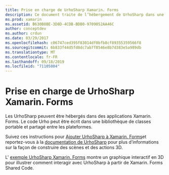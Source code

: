 ```yaml
---
title: Prise en charge de UrhoSharp Xamarin. Forms
description: Ce document traite de l’hébergement de UrhoSharp dans une application Xamarin. Forms. Elle contient des liens vers des instructions et des exemples de code pour cela.
ms.prod: xamarin
ms.assetid: B630B8BE-3D8D-4CDB-BDB0-9709052AA46C
author: conceptdev
ms.author: crdun
ms.date: 03/29/2017
ms.openlocfilehash: c06747ced395f83014df0bfb8cf89355359566f8
ms.sourcegitcommit: 6b833f44d5fd8dc7ab7f8546e8b7d383e5a989db
ms.translationtype: MT
ms.contentlocale: fr-FR
ms.lasthandoff: 09/18/2019
ms.locfileid: "71105804"
---
```

# <a name="urhosharp-xamarinforms-support"></a>Prise en charge de UrhoSharp Xamarin. Forms

Les UrhoSharp peuvent être hébergés dans des applications Xamarin. Forms. Le code Urho peut être écrit dans une bibliothèque de classes portable et partagé entre les plateformes.

Suivez ces instructions pour [Ajouter UrhoSharp à Xamarin. Forms](~/xamarin-forms/user-interface/graphics/urhosharp.md)et reportez-vous à la [documentation de UrhoSharp](~/graphics-games/urhosharp/using.md) pour plus d’informations sur la façon de construire des scènes et des actions 3D.

L' [exemple UrhoSharp Xamarin. Forms](https://github.com/xamarin/urho-samples/tree/master/FormsSample) montre un graphique interactif en 3D pour illustrer comment interagir avec UrhoSharp à partir de Xamarin. Forms Shared Code.
